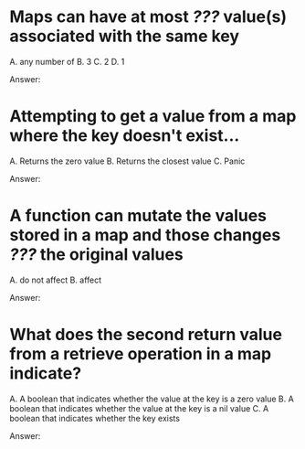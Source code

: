 # Maps can have at most **_???_** value(s) associated with the same key

A. any number of
B. 3
C. 2
D. 1

Answer:

# Attempting to get a value from a map where the key doesn't exist...

A. Returns the zero value
B. Returns the closest value
C. Panic

Answer:

# A function can mutate the values stored in a map and those changes **_???_** the original values

A. do not affect
B. affect

Answer:

# What does the second return value from a retrieve operation in a map indicate?

A. A boolean that indicates whether the value at the key is a zero value
B. A boolean that indicates whether the value at the key is a nil value
C. A boolean that indicates whether the key exists

Answer:
